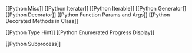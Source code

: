 [[Python Misc]]
[[Python Iterator]]
[[Python Iterable]]
[[Python Generator]]
[[Python Decorator]]
[[Python Function Params and Args]]
[[Python Decorated Methods in Class]]

[[Python Type Hint]]
[[Python Enumerated Progress Display]]

[[Python Subprocess]]